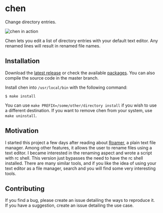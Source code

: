 # chen

Change directory entries.

![chen in action](http://files.soveran.com/misc/chen-demo.gif)

Chen lets you edit a list of directory entries with your default
text editor. Any renamed lines will result in renamed file names.

Installation
------------

Download the [latest release][releases] or check the available
[packages][packages]. You can also compile the source code in the
master branch.

[releases]: https://github.com/soveran/chen/releases
[packages]: https://github.com/soveran/chen/wiki/Distribution-Packages

Install chen into `/usr/local/bin` with the following command:

    $ make install

You can use `make PREFIX=/some/other/directory install` if you wish
to use a different destination. If you want to remove chen from
your system, use `make uninstall`.

Motivation
----------

I started this project a few days after reading about [Roamer][1],
a plain text file manager. Among other features, it allows the user
to rename files using a text editor. I became interested in the
renaming aspect and wrote a script with rc shell. This version just
bypasses the need to have the rc shell installed. There are many
similar tools, and if you like the idea of using your text editor
as a file manager, search and you will find some very interesting
tools.

[1]: https://github.com/abaldwin88/roamer

Contributing
------------

If you find a bug, please create an issue detailing the ways to
reproduce it. If you have a suggestion, create an issue detailing
the use case.
